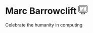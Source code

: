 Marc Barrowclift ![](Images/Favicons/favicon-28x28.png)
=======================================================

Celebrate the humanity in computing